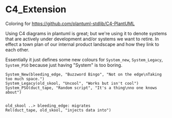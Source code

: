 # C4_Extension
Coloring for https://github.com/plantuml-stdlib/C4-PlantUML

Using C4 diagrams in plantuml is great; but we're using it to denote systems that are actively under development and/or systems we want to retire. In effect a town plan of our internal product landscape and how they link to each other.

Essentially it just defines some new colours for `System_new`, `System_Legacy`, `System_PSO` because just having "System" is too boring.

```
System_New(bleeding_edge, "Buzzword Bingo", "Not on the edge\nTaking too much space.")
System_Legacy(old_skool, "Uncool", "Works but isn't cool")
System_PSO(duct_tape, "Random script", "It's a thing\nno one knows about")


old_skool ..> bleeding_edge: migrates
Rel(duct_tape, old_skool, "injects data into")
```
